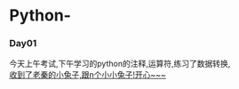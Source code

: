 # Python-
### Day01
今天上午考试,下午学习的python的注释,运算符,练习了数据转换,</br>
[收到了老秦的小兔子,跟n个小小兔子!开心~~~](https://www.baidu.com)

